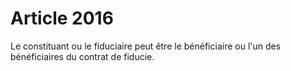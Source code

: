 # Article 2016

Le constituant ou le fiduciaire peut être le bénéficiaire ou l'un des bénéficiaires du contrat de fiducie.